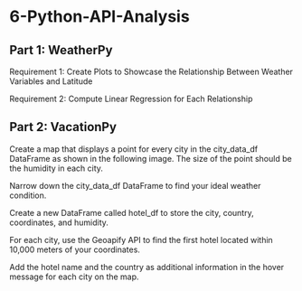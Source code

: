 # 6-Python-API-Analysis

## Part 1: WeatherPy

Requirement 1: Create Plots to Showcase the Relationship Between Weather Variables and Latitude

Requirement 2: Compute Linear Regression for Each Relationship

## Part 2: VacationPy

Create a map that displays a point for every city in the city_data_df DataFrame as shown in the following image. The size of the point should be the humidity in each city.

Narrow down the city_data_df DataFrame to find your ideal weather condition.

Create a new DataFrame called hotel_df to store the city, country, coordinates, and humidity.

For each city, use the Geoapify API to find the first hotel located within 10,000 meters of your coordinates.

Add the hotel name and the country as additional information in the hover message for each city on the map.
